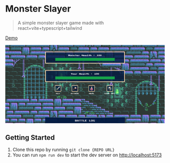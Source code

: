 # Monster Slayer

> A simple monster slayer game made with react+vite+typescript+tailwind

[Demo](https://monster-slayer-007.netlify.app/)

![Monster Slayer webapp screenshot](image.png)

## Getting Started

1. Clone this repo by running `git clone {REPO URL}`
1. You can run `npm run dev` to start the dev server on [http://localhost:5173](http://localhost:5173)
